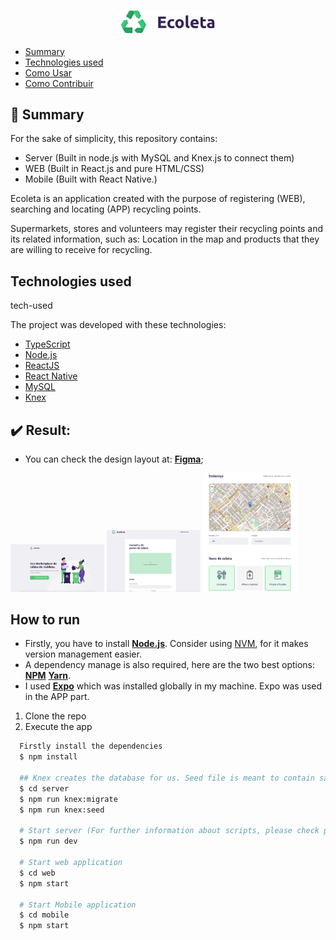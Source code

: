 <h3 align="center">
    <img alt="Logo" title="#logo" width="150px" src="mobile/src/assets/logo.png">
    <br>
</h3>

- [Summary](#Summary)
- [Technologies used](#tech-used)
- [Como Usar](#como-usar)
- [Como Contribuir](#como-contribuir)

<a id="summary"></a>

## :bookmark: Summary

For the sake of simplicity, this repository contains:
- Server (Built in node.js with MySQL and Knex.js to connect them)
- WEB (Built in React.js and pure HTML/CSS)
- Mobile (Built with React Native.)

Ecoleta is an application created with the purpose of registering (WEB), searching and locating (APP) 
recycling points.

Supermarkets, stores and volunteers may register their recycling points and its related information, such as: Location in the map and products that they are willing to receive for recycling. 

## Technologies used

<a id="tech-used">tech-used</a>

The project was developed with these technologies:

- [TypeScript](https://www.typescriptlang.org/)
- [Node.js](https://nodejs.org/en/)
- [ReactJS](https://reactjs.org/)
- [React Native](https://reactnative.dev/)
- [MySQL](https://www.mysql.com)
- [Knex](http://knexjs.org)

## :heavy_check_mark: Result:

- You can check the design layout at: **[Figma](https://www.figma.com/file/1SxgOMojOB2zYT0Mdk28lB/)**;

<img alt="Logo" title="#logo" width="150px" src="mobile/assets/Screen Shot 2020-06-07 at 19.10.14.png">

<img alt="Logo" title="#logo" width="150px" src="mobile/assets/Screen Shot 2020-06-07 at 19.11.45.png">

<img alt="Logo" title="#logo" width="150px" src="mobile/assets/Screen Shot 2020-06-07 at 19.12.16.png">

<a id="how-to-run"></a>

## How to run


  - Firstly, you have to install **[Node.js](https://nodejs.org/en/)**. Consider using [NVM](https://github.com/nvm-sh/nvm), for it makes version management easier.
  - A dependency manage is also required, here are the two best options: **[NPM](https://www.npmjs.com/)** **[Yarn](https://yarnpkg.com/)**.
  - I used **[Expo](https://expo.io/)** which was installed globally in my machine. Expo was used in the APP part.

1. Clone the repo
2. Execute the app

```sh
  Firstly install the dependencies
  $ npm install

  ## Knex creates the database for us. Seed file is meant to contain sample information.
  $ cd server
  $ npm run knex:migrate
  $ npm run knex:seed

  # Start server (For further information about scripts, please check package.json)
  $ npm run dev

  # Start web application
  $ cd web
  $ npm start

  # Start Mobile application
  $ cd mobile
  $ npm start
```
